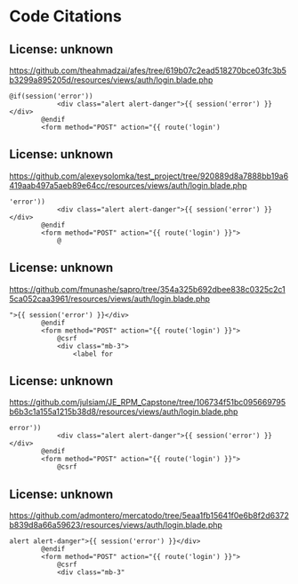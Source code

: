 # Code Citations

## License: unknown
https://github.com/theahmadzai/afes/tree/619b07c2ead518270bce03fc3b5b3299a895205d/resources/views/auth/login.blade.php

```
@if(session('error'))
            <div class="alert alert-danger">{{ session('error') }}</div>
        @endif
        <form method="POST" action="{{ route('login')
```


## License: unknown
https://github.com/alexeysolomka/test_project/tree/920889d8a7888bb19a6419aab497a5aeb89e64cc/resources/views/auth/login.blade.php

```
'error'))
            <div class="alert alert-danger">{{ session('error') }}</div>
        @endif
        <form method="POST" action="{{ route('login') }}">
            @
```


## License: unknown
https://github.com/fmunashe/sapro/tree/354a325b692dbee838c0325c2c15ca052caa3961/resources/views/auth/login.blade.php

```
">{{ session('error') }}</div>
        @endif
        <form method="POST" action="{{ route('login') }}">
            @csrf
            <div class="mb-3">
                <label for
```


## License: unknown
https://github.com/julsiam/JE_RPM_Capstone/tree/106734f51bc095669795b6b3c1a155a1215b38d8/resources/views/auth/login.blade.php

```
error'))
            <div class="alert alert-danger">{{ session('error') }}</div>
        @endif
        <form method="POST" action="{{ route('login') }}">
            @csrf
```


## License: unknown
https://github.com/admontero/mercatodo/tree/5eaa1fb15641f0e6b8f2d6372b839d8a66a59623/resources/views/auth/login.blade.php

```
alert alert-danger">{{ session('error') }}</div>
        @endif
        <form method="POST" action="{{ route('login') }}">
            @csrf
            <div class="mb-3"
```

